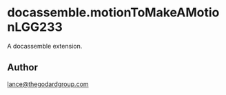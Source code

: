 # docassemble.motionToMakeAMotionLGG233

A docassemble extension.

## Author

lance@thegodardgroup.com

